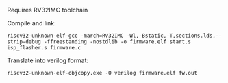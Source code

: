 Requires RV32IMC toolchain

Compile and link:

    riscv32-unknown-elf-gcc -march=RV32IMC -Wl,-Bstatic,-T,sections.lds,--strip-debug -ffreestanding -nostdlib -o firmware.elf start.s isp_flasher.s firmware.c
	
Translate into verilog format:

    riscv32-unknown-elf-objcopy.exe -O verilog firmware.elf fw.out
	
